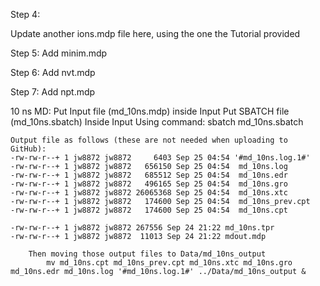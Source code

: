 Step 4:

Update another ions.mdp file here, using the one the Tutorial provided

Step 5:
Add minim.mdp

Step 6:
Add nvt.mdp

Step 7:
Add npt.mdp

10 ns MD:
Put Input file (md_10ns.mdp) inside Input
Put SBATCH file (md_10ns.sbatch) Inside Input 
    Using command: sbatch md_10ns.sbatch

    Output file as follows (these are not needed when uploading to GitHub):
    -rw-rw-r--+ 1 jw8872 jw8872     6403 Sep 25 04:54 '#md_10ns.log.1#'
    -rw-rw-r--+ 1 jw8872 jw8872   656150 Sep 25 04:54  md_10ns.log
    -rw-rw-r--+ 1 jw8872 jw8872   685512 Sep 25 04:54  md_10ns.edr
    -rw-rw-r--+ 1 jw8872 jw8872   496165 Sep 25 04:54  md_10ns.gro
    -rw-rw-r--+ 1 jw8872 jw8872 26065368 Sep 25 04:54  md_10ns.xtc
    -rw-rw-r--+ 1 jw8872 jw8872   174600 Sep 25 04:54  md_10ns_prev.cpt
    -rw-rw-r--+ 1 jw8872 jw8872   174600 Sep 25 04:54  md_10ns.cpt

    -rw-rw-r--+ 1 jw8872 jw8872 267556 Sep 24 21:22 md_10ns.tpr
    -rw-rw-r--+ 1 jw8872 jw8872  11013 Sep 24 21:22 mdout.mdp

        Then moving those output files to Data/md_10ns_output
            mv md_10ns.cpt md_10ns_prev.cpt md_10ns.xtc md_10ns.gro md_10ns.edr md_10ns.log '#md_10ns.log.1#' ../Data/md_10ns_output &
            
